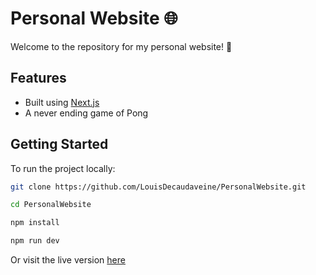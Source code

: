 # Personal Website 🌐

Welcome to the repository for my personal website! 🚀

## Features

- Built using [Next.js](https://nextjs.org/)
- A never ending game of Pong

## Getting Started

To run the project locally:

   ```bash
   git clone https://github.com/LouisDecaudaveine/PersonalWebsite.git

   cd PersonalWebsite

   npm install

   npm run dev
   ```

Or visit the live version [here](https://www.louis-decaudaveine.com/) 
